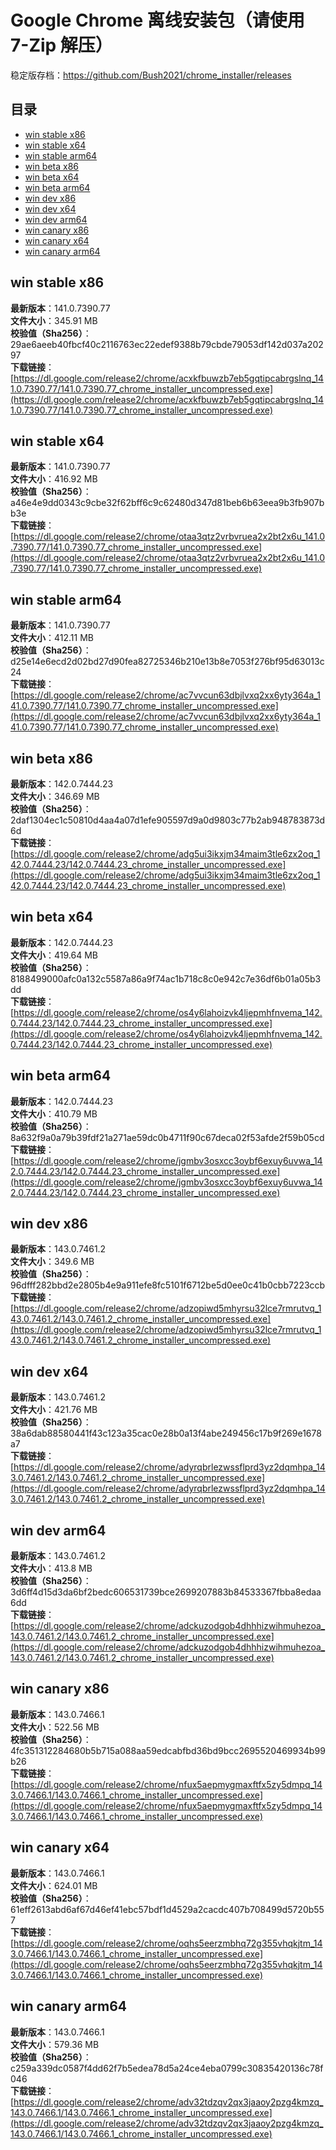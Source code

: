 # Google Chrome 离线安装包（请使用 7-Zip 解压）
稳定版存档：<https://github.com/Bush2021/chrome_installer/releases>

## 目录
* [win stable x86](https://github.com/Bush2021/chrome_installer?tab=readme-ov-file#win-stable-x86)
* [win stable x64](https://github.com/Bush2021/chrome_installer?tab=readme-ov-file#win-stable-x64)
* [win stable arm64](https://github.com/Bush2021/chrome_installer?tab=readme-ov-file#win-stable-arm64)
* [win beta x86](https://github.com/Bush2021/chrome_installer?tab=readme-ov-file#win-beta-x86)
* [win beta x64](https://github.com/Bush2021/chrome_installer?tab=readme-ov-file#win-beta-x64)
* [win beta arm64](https://github.com/Bush2021/chrome_installer?tab=readme-ov-file#win-beta-arm64)
* [win dev x86](https://github.com/Bush2021/chrome_installer?tab=readme-ov-file#win-dev-x86)
* [win dev x64](https://github.com/Bush2021/chrome_installer?tab=readme-ov-file#win-dev-x64)
* [win dev arm64](https://github.com/Bush2021/chrome_installer?tab=readme-ov-file#win-dev-arm64)
* [win canary x86](https://github.com/Bush2021/chrome_installer?tab=readme-ov-file#win-canary-x86)
* [win canary x64](https://github.com/Bush2021/chrome_installer?tab=readme-ov-file#win-canary-x64)
* [win canary arm64](https://github.com/Bush2021/chrome_installer?tab=readme-ov-file#win-canary-arm64)

## win stable x86
**最新版本**：141.0.7390.77  
**文件大小**：345.91 MB  
**校验值（Sha256）**：29ae6aeeb40fbcf40c2116763ec22edef9388b79cbde79053df142d037a20297  
**下载链接**：[https://dl.google.com/release2/chrome/acxkfbuwzb7eb5gqtipcabrgslnq_141.0.7390.77/141.0.7390.77_chrome_installer_uncompressed.exe](https://dl.google.com/release2/chrome/acxkfbuwzb7eb5gqtipcabrgslnq_141.0.7390.77/141.0.7390.77_chrome_installer_uncompressed.exe)  

## win stable x64
**最新版本**：141.0.7390.77  
**文件大小**：416.92 MB  
**校验值（Sha256）**：a46e4e9dd0343c9cbe32f62bff6c9c62480d347d81beb6b63eea9b3fb907bb3e  
**下载链接**：[https://dl.google.com/release2/chrome/otaa3qtz2vrbvruea2x2bt2x6u_141.0.7390.77/141.0.7390.77_chrome_installer_uncompressed.exe](https://dl.google.com/release2/chrome/otaa3qtz2vrbvruea2x2bt2x6u_141.0.7390.77/141.0.7390.77_chrome_installer_uncompressed.exe)  

## win stable arm64
**最新版本**：141.0.7390.77  
**文件大小**：412.11 MB  
**校验值（Sha256）**：d25e14e6ecd2d02bd27d90fea82725346b210e13b8e7053f276bf95d63013c24  
**下载链接**：[https://dl.google.com/release2/chrome/ac7vvcun63dbjlvxq2xx6yty364a_141.0.7390.77/141.0.7390.77_chrome_installer_uncompressed.exe](https://dl.google.com/release2/chrome/ac7vvcun63dbjlvxq2xx6yty364a_141.0.7390.77/141.0.7390.77_chrome_installer_uncompressed.exe)  

## win beta x86
**最新版本**：142.0.7444.23  
**文件大小**：346.69 MB  
**校验值（Sha256）**：2daf1304ec1c50810d4aa4a07d1efe905597d9a0d9803c77b2ab948783873d6d  
**下载链接**：[https://dl.google.com/release2/chrome/adg5ui3ikxjm34maim3tle6zx2oq_142.0.7444.23/142.0.7444.23_chrome_installer_uncompressed.exe](https://dl.google.com/release2/chrome/adg5ui3ikxjm34maim3tle6zx2oq_142.0.7444.23/142.0.7444.23_chrome_installer_uncompressed.exe)  

## win beta x64
**最新版本**：142.0.7444.23  
**文件大小**：419.64 MB  
**校验值（Sha256）**：8188499000afc0a132c5587a86a9f74ac1b718c8c0e942c7e36df6b01a05b3dd  
**下载链接**：[https://dl.google.com/release2/chrome/os4y6lahoizvk4ljepmhfnvema_142.0.7444.23/142.0.7444.23_chrome_installer_uncompressed.exe](https://dl.google.com/release2/chrome/os4y6lahoizvk4ljepmhfnvema_142.0.7444.23/142.0.7444.23_chrome_installer_uncompressed.exe)  

## win beta arm64
**最新版本**：142.0.7444.23  
**文件大小**：410.79 MB  
**校验值（Sha256）**：8a632f9a0a79b39fdf21a271ae59dc0b4711f90c67deca02f53afde2f59b05cd  
**下载链接**：[https://dl.google.com/release2/chrome/jgmbv3osxcc3oybf6exuy6uvwa_142.0.7444.23/142.0.7444.23_chrome_installer_uncompressed.exe](https://dl.google.com/release2/chrome/jgmbv3osxcc3oybf6exuy6uvwa_142.0.7444.23/142.0.7444.23_chrome_installer_uncompressed.exe)  

## win dev x86
**最新版本**：143.0.7461.2  
**文件大小**：349.6 MB  
**校验值（Sha256）**：96dfff282bbd2e2805b4e9a911efe8fc5101f6712be5d0ee0c41b0cbb7223ccb  
**下载链接**：[https://dl.google.com/release2/chrome/adzopiwd5mhyrsu32lce7rmrutvq_143.0.7461.2/143.0.7461.2_chrome_installer_uncompressed.exe](https://dl.google.com/release2/chrome/adzopiwd5mhyrsu32lce7rmrutvq_143.0.7461.2/143.0.7461.2_chrome_installer_uncompressed.exe)  

## win dev x64
**最新版本**：143.0.7461.2  
**文件大小**：421.76 MB  
**校验值（Sha256）**：38a6dab88580441f43c123a35cac0e28b0a13f4abe249456c17b9f269e1678a7  
**下载链接**：[https://dl.google.com/release2/chrome/adyrqbrlezwssflprd3yz2dqmhpa_143.0.7461.2/143.0.7461.2_chrome_installer_uncompressed.exe](https://dl.google.com/release2/chrome/adyrqbrlezwssflprd3yz2dqmhpa_143.0.7461.2/143.0.7461.2_chrome_installer_uncompressed.exe)  

## win dev arm64
**最新版本**：143.0.7461.2  
**文件大小**：413.8 MB  
**校验值（Sha256）**：3d6ff4d15d3da6bf2bedc606531739bce2699207883b84533367fbba8edaa6dd  
**下载链接**：[https://dl.google.com/release2/chrome/adckuzodgob4dhhhizwihmuhezoa_143.0.7461.2/143.0.7461.2_chrome_installer_uncompressed.exe](https://dl.google.com/release2/chrome/adckuzodgob4dhhhizwihmuhezoa_143.0.7461.2/143.0.7461.2_chrome_installer_uncompressed.exe)  

## win canary x86
**最新版本**：143.0.7466.1  
**文件大小**：522.56 MB  
**校验值（Sha256）**：4fc351312284680b5b715a088aa59edcabfbd36bd9bcc2695520469934b99b26  
**下载链接**：[https://dl.google.com/release2/chrome/nfux5aepmygmaxftfx5zy5dmpq_143.0.7466.1/143.0.7466.1_chrome_installer_uncompressed.exe](https://dl.google.com/release2/chrome/nfux5aepmygmaxftfx5zy5dmpq_143.0.7466.1/143.0.7466.1_chrome_installer_uncompressed.exe)  

## win canary x64
**最新版本**：143.0.7466.1  
**文件大小**：624.01 MB  
**校验值（Sha256）**：61eff2613abd6af67d46ef41ebc57bdf1d4529a2cacdc407b708499d5720b557  
**下载链接**：[https://dl.google.com/release2/chrome/oqhs5eerzmbhq72g355vhqkjtm_143.0.7466.1/143.0.7466.1_chrome_installer_uncompressed.exe](https://dl.google.com/release2/chrome/oqhs5eerzmbhq72g355vhqkjtm_143.0.7466.1/143.0.7466.1_chrome_installer_uncompressed.exe)  

## win canary arm64
**最新版本**：143.0.7466.1  
**文件大小**：579.36 MB  
**校验值（Sha256）**：c259a339dc0587f4dd62f7b5edea78d5a24ce4eba0799c30835420136c78f046  
**下载链接**：[https://dl.google.com/release2/chrome/adv32tdzqv2qx3jaaoy2pzg4kmzq_143.0.7466.1/143.0.7466.1_chrome_installer_uncompressed.exe](https://dl.google.com/release2/chrome/adv32tdzqv2qx3jaaoy2pzg4kmzq_143.0.7466.1/143.0.7466.1_chrome_installer_uncompressed.exe)  

